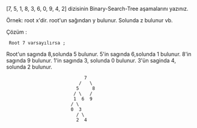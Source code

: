 [7, 5, 1, 8, 3, 6, 0, 9, 4, 2] dizisinin Binary-Search-Tree aşamalarını yazınız.

Örnek: root x'dir. root'un sağından y bulunur. Solunda z bulunur vb.

Çözüm :
  
     Root 7 varsayılırsa ;

Root'un sagında 8,solunda 5 bulunur.
5'in sagında 6,solunda 1 bulunur.
8'in sagında 9 bulunur.
1'in sagında 3, solunda 0 bulunur.
3'ün saginda 4, solunda 2 bulunur.

              
                                 7
                               /   \
                              5     8
                             / \   / 
                             1  6  9
                            / \
                            0  3
                              / \
                              2  4
